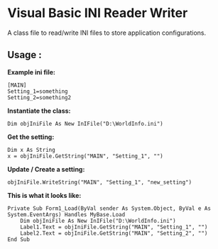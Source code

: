 # Visual Basic INI Reader Writer
A class file to read/write INI files to store application configurations.
## Usage :

**Example ini file:**

```
[MAIN]
Setting_1=something
Setting_2=something2
```

**Instantiate the class:**
```
Dim objIniFile As New InIFile("D:\WorldInfo.ini")
```

**Get the setting:**

```
Dim x As String
x = objIniFile.GetString("MAIN", "Setting_1", "")
```

**Update / Create a setting:**

```
objIniFile.WriteString("MAIN", "Setting_1", "new_setting")
```

**This is what it looks like:**
```
Private Sub Form1_Load(ByVal sender As System.Object, ByVal e As System.EventArgs) Handles MyBase.Load
    Dim objIniFile As New InIFile("D:\WorldInfo.ini")
    Label1.Text = objIniFile.GetString("MAIN", "Setting_1", "")
    Label2.Text = objIniFile.GetString("MAIN", "Setting_2", "")
End Sub
```
